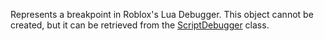 Represents a breakpoint in Roblox's Lua Debugger. This object cannot be
created, but it can be retrieved from the [ScriptDebugger](https://create.roblox.com/docs/reference/engine/classes/ScriptDebugger) class.